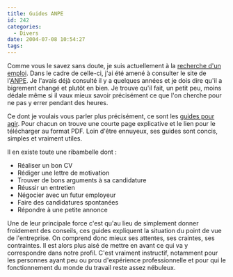 ```yaml
---
title: Guides ANPE
id: 242
categories:
  - Divers
date: 2004-07-08 10:54:27
tags:
---
```


Comme vous le savez sans doute, je suis actuellement à la [recherche d'un emploi](/blog/2004/06/03/181-recherche-demploi "Recherche d&#039;emploi"). Dans le cadre de celle-ci, j'ai été amené à consulter le site de l'[ANPE](http://www.anpe.fr/ "anpe.fr"). Je l'avais déjà consulté il y a quelques années et je dois dire qu'il a bigrement changé et plutôt en bien. Je trouve qu'il fait, un petit peu, moins dédale même si il vaux mieux savoir précisément ce que l'on cherche pour ne pas y errer pendant des heures.

Ce dont je voulais vous parler plus précisément, ce sont les [guides pour agir](http://www.anpe.fr/espace_candidat/guides_pour_agir/index.html "anpe.fr - Les guides pour agir"). Pour chacun on trouve une courte page explicative et le lien pour le télécharger au format <acronym>PDF</acronym>. Loin d'être ennuyeux, ses guides sont concis, simples et vraiment utiles.

Il en existe toute une ribambelle dont&nbsp;:

*   Réaliser un bon CV
*   Rédiger une lettre de motivation
*   Trouver de bons arguments à sa candidature
*   Réussir un entretien
*   Négocier avec un futur employeur
*   Faire des candidatures spontanées
*   Répondre à une petite annonce 

Une de leur principale force c'est qu'au lieu de simplement donner froidement des conseils, ces guides expliquent la situation du point de vue de l'entreprise. On comprend donc mieux ses attentes, ses craintes, ses contraintes. Il est alors plus aisé de mettre en avant ce qui va y correspondre dans notre profil. C'est vraiment instructif, notamment pour les personnes ayant peu ou prou d'expérience professionnelle et pour qui le fonctionnement du monde du travail reste assez nébuleux.
